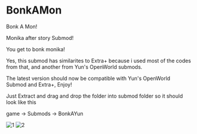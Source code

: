 # BonkAMon
Bonk A Mon!

Monika after story Submod! 

You get to bonk monika!

Yes, this submod has similarites to Extra+ because i used most of the codes from that, and another from Yun's OpenWorld submods.

The latest version should now be compatible with Yun's OpenWorld Submod and Extra+, Enjoy!

Just Extract and drag and drop the folder into submod folder so it should look like this

game -> Submods -> BonkAYun

![1](https://github.com/MrPhaze62/BonkAMon/assets/65294370/c18d0201-742d-42c7-8171-94cb54ca2209)
![2](https://github.com/MrPhaze62/BonkAMon/assets/65294370/3f29a1e3-b2ee-4102-aefe-6087436e50d0)
